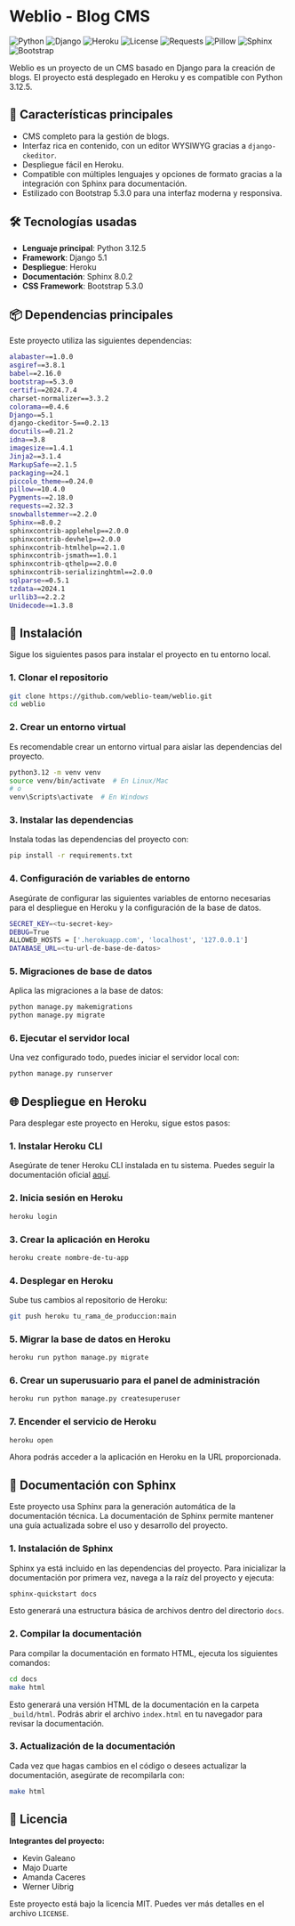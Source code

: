 # Weblio - Blog CMS

![Python](https://img.shields.io/badge/Python-3.12.5-3776AB?style=for-the-badge&logo=python)
![Django](https://img.shields.io/badge/Django-5.1-092E20?style=for-the-badge&logo=django)
![Heroku](https://img.shields.io/badge/Deployed_on-Heroku-430098?style=for-the-badge&logo=heroku)
![License](https://img.shields.io/badge/License-MIT-blue?style=for-the-badge)
![Requests](https://img.shields.io/badge/Requests-2.32.3-0052CC?style=for-the-badge&logo=python)
![Pillow](https://img.shields.io/badge/Pillow-10.4.0-009688?style=for-the-badge&logo=python)
![Sphinx](https://img.shields.io/badge/Sphinx-8.0.2-000000?style=for-the-badge&logo=sphinx)
![Bootstrap](https://img.shields.io/badge/Bootstrap-5.3.0-7952B3?style=for-the-badge&logo=bootstrap)

Weblio es un proyecto de un CMS basado en Django para la creación de blogs. El proyecto está desplegado en Heroku y es compatible con Python 3.12.5.

## 🚀 Características principales

- CMS completo para la gestión de blogs.
- Interfaz rica en contenido, con un editor WYSIWYG gracias a `django-ckeditor`.
- Despliegue fácil en Heroku.
- Compatible con múltiples lenguajes y opciones de formato gracias a la integración con Sphinx para documentación.
- Estilizado con Bootstrap 5.3.0 para una interfaz moderna y responsiva.

## 🛠️ Tecnologías usadas

- **Lenguaje principal**: Python 3.12.5
- **Framework**: Django 5.1
- **Despliegue**: Heroku
- **Documentación**: Sphinx 8.0.2
- **CSS Framework**: Bootstrap 5.3.0

## 📦 Dependencias principales

Este proyecto utiliza las siguientes dependencias:

```bash
alabaster==1.0.0
asgiref==3.8.1
babel==2.16.0
bootstrap==5.3.0
certifi==2024.7.4
charset-normalizer==3.3.2
colorama==0.4.6
Django==5.1
django-ckeditor-5==0.2.13
docutils==0.21.2
idna==3.8
imagesize==1.4.1
Jinja2==3.1.4
MarkupSafe==2.1.5
packaging==24.1
piccolo_theme==0.24.0
pillow==10.4.0
Pygments==2.18.0
requests==2.32.3
snowballstemmer==2.2.0
Sphinx==8.0.2
sphinxcontrib-applehelp==2.0.0
sphinxcontrib-devhelp==2.0.0
sphinxcontrib-htmlhelp==2.1.0
sphinxcontrib-jsmath==1.0.1
sphinxcontrib-qthelp==2.0.0
sphinxcontrib-serializinghtml==2.0.0
sqlparse==0.5.1
tzdata==2024.1
urllib3==2.2.2
Unidecode==1.3.8
```

## 🔧 Instalación

Sigue los siguientes pasos para instalar el proyecto en tu entorno local.

### 1. Clonar el repositorio

```bash
git clone https://github.com/weblio-team/weblio.git
cd weblio
```

### 2. Crear un entorno virtual

Es recomendable crear un entorno virtual para aislar las dependencias del proyecto.

```bash
python3.12 -m venv venv
source venv/bin/activate  # En Linux/Mac
# o
venv\Scripts\activate  # En Windows
```

### 3. Instalar las dependencias

Instala todas las dependencias del proyecto con:

```bash
pip install -r requirements.txt
```

### 4. Configuración de variables de entorno

Asegúrate de configurar las siguientes variables de entorno necesarias para el despliegue en Heroku y la configuración de la base de datos.

```bash
SECRET_KEY=<tu-secret-key>
DEBUG=True
ALLOWED_HOSTS = ['.herokuapp.com', 'localhost', '127.0.0.1']
DATABASE_URL=<tu-url-de-base-de-datos>
```

### 5. Migraciones de base de datos

Aplica las migraciones a la base de datos:

```bash
python manage.py makemigrations
python manage.py migrate
```

### 6. Ejecutar el servidor local

Una vez configurado todo, puedes iniciar el servidor local con:

```bash
python manage.py runserver
```

## 🌐 Despliegue en Heroku

Para desplegar este proyecto en Heroku, sigue estos pasos:

### 1. Instalar Heroku CLI

Asegúrate de tener Heroku CLI instalada en tu sistema. Puedes seguir la documentación oficial [aquí](https://devcenter.heroku.com/articles/heroku-cli).

### 2. Inicia sesión en Heroku

```bash
heroku login
```

### 3. Crear la aplicación en Heroku

```bash
heroku create nombre-de-tu-app
```

### 4. Desplegar en Heroku

Sube tus cambios al repositorio de Heroku:

```bash
git push heroku tu_rama_de_produccion:main
```

### 5. Migrar la base de datos en Heroku

```bash
heroku run python manage.py migrate
```

### 6. Crear un superusuario para el panel de administración

```bash
heroku run python manage.py createsuperuser
```

### 7. Encender el servicio de Heroku

```bash
heroku open
```

Ahora podrás acceder a la aplicación en Heroku en la URL proporcionada.

## 📝 Documentación con Sphinx

Este proyecto usa Sphinx para la generación automática de la documentación técnica. La documentación de Sphinx permite mantener una guía actualizada sobre el uso y desarrollo del proyecto.

### 1. Instalación de Sphinx

Sphinx ya está incluido en las dependencias del proyecto. Para inicializar la documentación por primera vez, navega a la raíz del proyecto y ejecuta:

```bash
sphinx-quickstart docs
```

Esto generará una estructura básica de archivos dentro del directorio `docs`.

### 2. Compilar la documentación

Para compilar la documentación en formato HTML, ejecuta los siguientes comandos:

```bash
cd docs
make html
```

Esto generará una versión HTML de la documentación en la carpeta `_build/html`. Podrás abrir el archivo `index.html` en tu navegador para revisar la documentación.

### 3. Actualización de la documentación

Cada vez que hagas cambios en el código o desees actualizar la documentación, asegúrate de recompilarla con:

```bash
make html
```

## 📄 Licencia

**Integrantes del proyecto:**
- Kevin Galeano
- Majo Duarte
- Amanda Caceres
- Werner Uibrig

Este proyecto está bajo la licencia MIT. Puedes ver más detalles en el archivo `LICENSE`.
